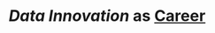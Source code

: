 <div align="center">
 
_Data Innovation_ as [Career](https://github.com/paion-data)
============================================================

</div>


